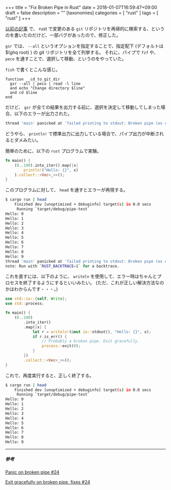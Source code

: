 +++
title = "Fix Broken Pipe in Rust"
date = 2018-01-07T16:59:47+09:00
draft = false
description = ""
[taxonomies]
categories = [ "rust" ]
tags = [ "rust" ]
+++

[以前の記事](http://yukimemi.github.io/post/2017-11-12_gsr-in-rust/) で、 rust で変更のある `git` リポジトリを再帰的に検索する、というのを書いたのだけど、一部バグがあったので、修正した。

`gsr` では、 `--all` というオプションを指定することで、指定配下 (デフォルトは $(ghq root) ) の git リポジトリを全て列挙する。
それに、パイプで `fzf` や、 `peco` を通すことで、選択して移動、というのをやっていた。

`fish` で書くとこんな感じ。

```fish
function __cd_to_git_dir
  gsr --all | peco | read -l line
  and echo "Change directory $line"
  and cd $line
end
```

だけど、 `gsr` が全ての結果を出力する前に、選択を決定して移動してしまった場合、以下のエラーが出力された。

```sh
thread 'main' panicked at 'failed printing to stdout: Broken pipe (os error 32)'
```

どうやら、 `println!` で標準出力に出力している場合で、パイプ出力が中断されるとダメみたい。

簡単のために、以下の `rust` プログラムで実験。


```rust
fn main() {
    (0..100).into_iter().map(|x|
        println!("Hello: {}", x)
    ).collect::<Vec<_>>();
}
```

このプログラムに対して、 `head` を通すとエラーが再現する。

```sh
$ cargo run | head
    Finished dev [unoptimized + debuginfo] target(s) in 0.0 secs
     Running `target/debug/pipe-test`
Hello: 0
Hello: 1
Hello: 2
Hello: 3
Hello: 4
Hello: 5
Hello: 6
Hello: 7
Hello: 8
Hello: 9
thread 'main' panicked at 'failed printing to stdout: Broken pipe (os error 32)', src/libstd/io/stdio.rs:690:9
note: Run with `RUST_BACKTRACE=1` for a backtrace.
```

これを直すには、以下のように、 `writeln` を使用して、エラー時はちゃんとプロセスを終了するようにするといいみたい。
(ただ、これが正しい解決方法なのかはわからんです・・・。)

```rust
use std::io::{self, Write};
use std::process;

fn main() {
    (0..100)
        .into_iter()
        .map(|x| {
            let r = writeln!(&mut io::stdout(), "Hello: {}", x);
            if r.is_err() {
                // Probably a broken pipe. Exit gracefully.
                process::exit(0);
            }
        })
        .collect::<Vec<_>>();
}
```

これで、再度実行すると、正しく終了する。


```sh
$ cargo run | head
    Finished dev [unoptimized + debuginfo] target(s) in 0.0 secs
     Running `target/debug/pipe-test`
Hello: 0
Hello: 1
Hello: 2
Hello: 3
Hello: 4
Hello: 5
Hello: 6
Hello: 7
Hello: 8
Hello: 9
```

- - -

##### 参考

[Panic on broken pipe #24](https://github.com/sharkdp/fd/issues/24)

[Exit gracefully on broken pipe, fixes #24](https://github.com/sharkdp/fd/commit/2ea23c00005602255a29e387006a9fc1e91185b1)

